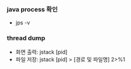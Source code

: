 ### java process 확인
- jps -v

### thread dump
- 화면 출력: jstack [pid]
- 파일 저장: jstack [pid] > [경로 및 파일명] 2>%1